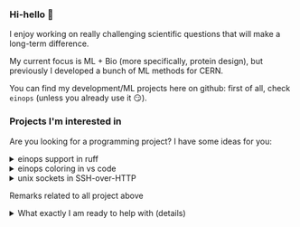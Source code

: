### Hi-hello 👋

I enjoy working on really challenging scientific questions that will make a long-term difference. 

My current focus is ML + Bio (more specifically, protein design), but previously I developed a bunch of ML methods for CERN.

You can find my development/ML projects here on github: first of all, check `einops` (unless you already use it 😏).


### Projects I'm interested in

Are you looking for a programming project? I have some ideas for you:


<details markdown=1>
  <summary> einops support in ruff </summary>
  
  Einops is very readable per se, and mistakes are generally easy to detect, but how about making it even simpler with static analysis? 

  Some examples where it could be useful
  
  ```python
  rearrange(x, 'b h w c -> b (h w)') # complain on missing c
  rearrange(x, 'b h w 3 -> b (h w) 3') # anonymous axes like 3 are not available in rearrange
  rearrange(x, 'b (h w) c -> b h w c') # complain that either h or w should be provided
  ```
</details>

<details markdown=1>
  <summary> einops coloring in vs code </summary>
  
  Wouldn't it be great if reduced or added dimension was immediately colored? Something like:
  
  <img width="450" alt="Screenshot 2024-06-28 at 13 59 28" src="https://github.com/arogozhnikov/arogozhnikov/assets/6318811/2c6a63d7-2300-4f6d-8262-4768fcdc8816">

</details>


<details markdown=1>
  <summary> unix sockets in SSH-over-HTTP </summary>

  Do you use SSH? I guess you do, since you're on github.

  I've been using unix sockets (UDS) as endpoints for containers for a while now, and it (mostly) rocks.
  
  Several similar containers can live on the same instance, and each mounts a folder with UDS (multiple services usually).
  Domain sockets can provide access to various web-servers, and almost anything can serve from UDS.
  
  (If you use TCP port forwarding for containers, try using UDS, you may like it much better, specially if you manage many endpoints or containers!
  No security issues, and you can easily add/remove sockets on the fly and without port clashes! 
  Spice with using symlinks for synonyms, and network management stops being ugly.)

  Back to the point: openssh-server does not support serving on unix socket, so I use ugly hack with `socat` redirecting request to TCP port.
  Openssh-client does not support connecting to domain socket (easy to fix this in config though).

  While (unmerged) patches are available to support UDS in openssh, I'm on the market for something next-gen, 
  e.g. something like [SSH3](https://github.com/francoismichel/ssh3) + serving/connecting to unix sockets.
  
</details>


Remarks related to all project above

<details markdown=1>
  <summary> What exactly I am ready to help with (details) </summary>
  
  If you think taking one of these projects, I am ready to test your solution, provide user feedback, maybe put in prodiction, and if it works, cover it here or in my blog.
  (or einops docs if it is relevant to einops).

  Note that doesn't include development, but programming is something enjoyable, <br />
  while finding someone interested in using your work is usually non-trivial.
  
</details>



